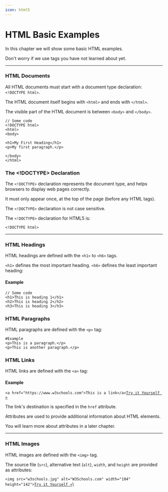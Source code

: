 ```yaml
---
icon: html5
---
```


# HTML Basic Examples

In this chapter we will show some basic HTML examples.

Don't worry if we use tags you have not learned about yet.

***

### HTML Documents

All HTML documents must start with a document type declaration: `<!DOCTYPE html>`.

The HTML document itself begins with `<html>` and ends with `</html>`.

The visible part of the HTML document is between `<body>` and `</body>`.

```
// Some code
<!DOCTYPE html>
<html>
<body>

<h1>My First Heading</h1>
<p>My first paragraph.</p>

</body>
</html>
```

### The \<!DOCTYPE> Declaration

The `<!DOCTYPE>` declaration represents the document type, and helps browsers to display web pages correctly.

It must only appear once, at the top of the page (before any HTML tags).

The `<!DOCTYPE>` declaration is not case sensitive.

The `<!DOCTYPE>` declaration for HTML5 is:

`<!DOCTYPE html>`

***

### HTML Headings

HTML headings are defined with the `<h1>` to `<h6>` tags.

`<h1>` defines the most important heading. `<h6>` defines the least important heading:&#x20;

#### Example

```
// Some code
<h1>This is heading 1</h1>
<h2>This is heading 2</h2>
<h3>This is heading 3</h3>
```

### HTML Paragraphs

HTML paragraphs are defined with the `<p>` tag:

```
#Example 
<p>This is a paragraph.</p>
<p>This is another paragraph.</p>
```

### HTML Links

HTML links are defined with the `<a>` tag:

#### Example

`<a href="https://www.w3schools.com">This is a link</a>`[`Try it Yourself »`](https://www.w3schools.com/html/tryit.asp?filename=tryhtml_basic_link)

The link's destination is specified in the `href` attribute.&#x20;

Attributes are used to provide additional information about HTML elements.

You will learn more about attributes in a later chapter.

***

### HTML Images

HTML images are defined with the `<img>` tag.

The source file (`src`), alternative text (`alt`), `width`, and `height` are provided as attributes:

`<img src="w3schools.jpg" alt="W3Schools.com" width="104" height="142">`[`Try it Yourself »`](https://www.w3schools.com/html/tryit.asp?filename=tryhtml_basic_img)\
